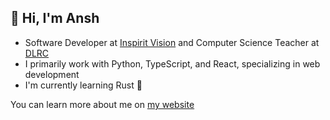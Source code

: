## 👋 Hi, I'm Ansh

- Software Developer at [Inspirit Vision](https://inspiritvision.com) and Computer Science Teacher at [DLRC](https://dlrc.in)
- I primarily work with Python, TypeScript, and React, specializing in web development
- I'm currently learning Rust 🦀

You can learn more about me on [my website](https://ansht.com/)

<!---
anshunderscore/anshunderscore is a ✨ special ✨ repository because its `README.md` (this file) appears on your GitHub profile.
You can click the Preview link to take a look at your changes.
--->
